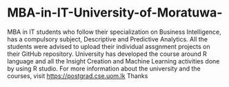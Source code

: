 # MBA-in-IT-University-of-Moratuwa-
MBA in IT students who follow their specialization on Business Intelligence, has a compulsory subject, Descriptive and Predictive Analytics. 
All the students were advised to upload their individual assgnment projects on their GitHub repository. 
University has developed the course around R language and all the Insight Creation and Machine Learning activities done by using R studio. 
For more information about the university and the courses, visit https://postgrad.cse.uom.lk 
Thanks
